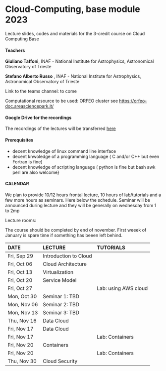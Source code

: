 # Cloud-Computing, base module 2023

Lecture slides, codes and materials for the 3-credit course on Cloud Computing Base


#### Teachers 

**Giuliano Taffoni**, INAF - National Institute for Astrophysics, Astronomical Observatory of Trieste

**Stefano Alberto Russo** , INAF - National Institute for Astrophysics, Astronomical Observatory of Trieste

Link to the teams channel:  to come

Computational resource to be used: ORFEO cluster see https://orfeo-doc.areasciencepark.it/

#### Google Drive for the recordings

The recordings of the lectures will be transferred [here](https://drive.google.com/drive/folders/1x2tOBLZtr99eCy8o0wRfOkYEErShw2UZ?usp=sharing)


#### Prerequisites

  - decent knowledge of linux command line interface 
  - decent knwoledge of a programming language ( C and/or C++ but even Fortran is fine)
  - decent knowledge of scripting language  ( python is fine but bash awk perl are also welcome}

#### CALENDAR

We plan to provide 10/12 hours frontal lecture, 10 hours of lab/tutorials and a few more hours as seminars.
Here below the schedule. 
Seminar will be announced during lecture and they will be  generally on wednesday from 1 to 2mp

Lecture rooms:


The course should be completed by end of november.
First weeek of January is spare time if something has beeen left behind.


| DATE         | LECTURE                                     | TUTORIALS                                                           |
| :----------  | :---------------------------------------------| :---------------------------------------------                      |
| Fri, Sep 29  | Introduction to Cloud                |                                  |        
| Fri, Oct 06  | Cloud Architecture                      |       |
| Fri, Oct 13  | Virtualization                           |    |
| Fri, Oct 20  | Service Model                         |    |
| Fri, Oct 27  |                              |  Lab: using AWS cloud      |
| Mon, Oct 30  |  Seminar 1: TBD       |                                     | 
| Mon, Nov 06  |  Seminar 2: TBD        |                                    | 
| Mon, Nov 13  |  Seminar 3: TBD|      
| Thu, Nov 16  |  Data Cloud |  |
| Fri, Nov 17  |  Data Cloud                            |  |
| Fri, Nov 17  |                             | Lab: Containers  |
| Fri, Nov 20  |  Containers |                                     |    
| Fri, Nov 20  |  |                                  Lab: Containers |
| Thu, Nov 30  |  Cloud Security |  


